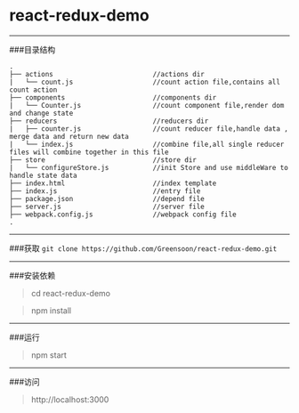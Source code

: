 # react-redux-demo
***
###目录结构

```
.
├── actions                         //actions dir
|   └── count.js                    //count action file,contains all count action
├── components                      //components dir
|   └── Counter.js                  //count component file,render dom and change state
├── reducers                        //reducers dir
|   ├── counter.js                  //count reducer file,handle data , merge data and return new data
|   └── index.js                    //combine file,all single reducer files will combine together in this file
├── store                           //store dir
|   └── configureStore.js           //init Store and use middleWare to handle state data   
├── index.html                      //index template
├── index.js                        //entry file
├── package.json                    //depend file
├── server.js                       //server file
├── webpack.config.js               //webpack config file
.
```

***
###获取
`git clone https://github.com/Greensoon/react-redux-demo.git`

---

###安装依赖
>cd react-redux-demo

>npm install

***

###运行

>npm start

***

###访问
>http://localhost:3000
